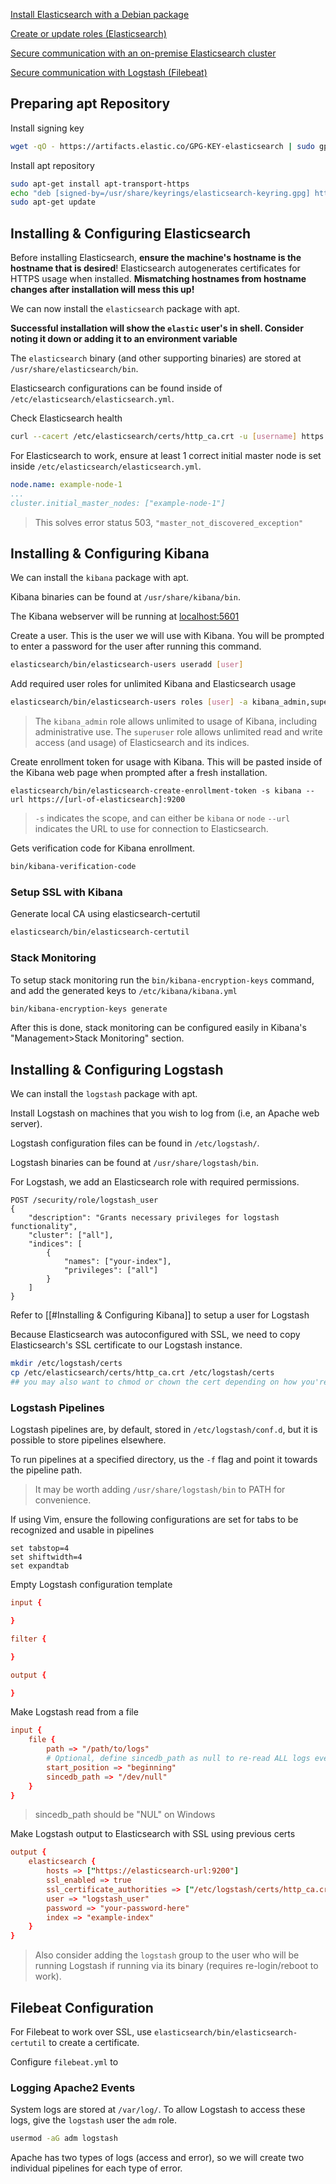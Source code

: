 [Install Elasticsearch with a Debian package](https://www.elastic.co/docs/deploy-manage/deploy/self-managed/install-elasticsearch-with-debian-package)

[Create or update roles (Elasticsearch)](https://www.elastic.co/docs/api/doc/elasticsearch/operation/operation-security-put-role)

[Secure communication with an on-premise Elasticsearch cluster](https://www.elastic.co/docs/reference/logstash/secure-connection#es-security-onprem)  

[Secure communication with Logstash (Filebeat)](https://www.elastic.co/docs/reference/beats/filebeat/configuring-ssl-logstash)
## Preparing apt Repository
Install signing key
```sh
wget -qO - https://artifacts.elastic.co/GPG-KEY-elasticsearch | sudo gpg --dearmor -o /usr/share/keyrings/elasticsearch-keyring.gpg
```

Install apt repository
```sh
sudo apt-get install apt-transport-https
echo "deb [signed-by=/usr/share/keyrings/elasticsearch-keyring.gpg] https://artifacts.elastic.co/packages/9.x/apt stable main" | sudo tee /etc/apt/sources.list.d/elastic-9.x.list
sudo apt-get update
```
## Installing & Configuring Elasticsearch
Before installing Elasticsearch, **ensure the machine's hostname is the hostname that is desired**! Elasticsearch autogenerates certificates for HTTPS usage when installed. **Mismatching hostnames from hostname changes after installation will mess this up!**

We can now install the `elasticsearch` package with apt.

**Successful installation will show the `elastic` user's in shell. Consider noting it down or adding it to an environment variable**

The `elasticsearch` binary (and other supporting binaries) are stored at `/usr/share/elasticsearch/bin`.

Elasticsearch configurations can be found inside of `/etc/elasticsearch/elasticsearch.yml`.

Check Elasticsearch health
```sh
curl --cacert /etc/elasticsearch/certs/http_ca.crt -u [username] https://localhost:9200/_cluster/health
```

For Elasticsearch to work, ensure at least 1 correct initial master node is set inside `/etc/elasticsearch/elasticsearch.yml`.
```yml
node.name: example-node-1
...
cluster.initial_master_nodes: ["example-node-1"]
```
>This solves error status 503, `"master_not_discovered_exception"`
## Installing & Configuring Kibana
We can install the `kibana` package with apt.

Kibana binaries can be found at `/usr/share/kibana/bin`.

The Kibana webserver will be running at [localhost:5601](localhost:5601)

Create a user. This is the user we will use with Kibana. You will be prompted to enter a password for the user after running this command.
```sh
elasticsearch/bin/elasticsearch-users useradd [user]
```

Add required user roles for unlimited Kibana and Elasticsearch usage
```sh
elasticsearch/bin/elasticsearch-users roles [user] -a kibana_admin,superuser
```
>The `kibana_admin` role allows unlimited to usage of Kibana, including administrative use. 
>The `superuser` role allows unlimited read and write access (and usage) of Elasticsearch and its indices.

Create enrollment token for usage with Kibana. This will be pasted inside of the Kibana web page when prompted after a fresh installation.
```shell
elasticsearch/bin/elasticsearch-create-enrollment-token -s kibana --url https://[url-of-elasticsearch]:9200
```
>`-s` indicates the scope, and can either be `kibana` or `node`
>`--url` indicates the URL to use for connection to Elasticsearch.

Gets verification code for Kibana enrollment.
```sh
bin/kibana-verification-code
```
### Setup SSL with Kibana
Generate local CA using elasticsearch-certutil
```sh
elasticsearch/bin/elasticsearch-certutil 
```
### Stack Monitoring
To setup stack monitoring run the `bin/kibana-encryption-keys` command, and add the generated keys to `/etc/kibana/kibana.yml`
```sh
bin/kibana-encryption-keys generate
```

After this is done, stack monitoring can be configured easily in Kibana's "Management>Stack Monitoring" section.
## Installing & Configuring Logstash
We can install the `logstash` package with apt.

Install Logstash on machines that you wish to log from (i.e, an Apache web server).

Logstash configuration files can be found in `/etc/logstash/`.

Logstash binaries can be found at `/usr/share/logstash/bin`.

For Logstash, we add an Elasticsearch role with required permissions.
```HTTP
POST /security/role/logstash_user
{
	"description": "Grants necessary privileges for logstash functionality",
	"cluster": ["all"],
	"indices": [
		{
			"names": ["your-index"],
			"privileges": ["all"]
		}
	]
}
```
Refer to [[#Installing & Configuring Kibana]] to setup a user for Logstash

Because Elasticsearch was autoconfigured with SSL, we need to copy Elasticsearch's SSL certificate to our Logstash instance.
```sh
mkdir /etc/logstash/certs
cp /etc/elasticsearch/certs/http_ca.crt /etc/logstash/certs
## you may also want to chmod or chown the cert depending on how you're using logstash
```
### Logstash Pipelines
Logstash pipelines are, by default, stored in `/etc/logstash/conf.d`, but it is possible to store pipelines elsewhere.

To run pipelines at a specified directory, us the `-f` flag and point it towards the pipeline path.
> It may be worth adding `/usr/share/logstash/bin` to PATH for convenience.

If using Vim, ensure the following configurations are set for tabs to be recognized and usable in pipelines
```vimrc
set tabstop=4
set shiftwidth=4
set expandtab
```

Empty Logstash configuration template
```conf
input {

}

filter {

}

output {

}

```

Make Logstash read from a file
```conf
input {
	file {
		path => "/path/to/logs"
		# Optional, define sincedb_path as null to re-read ALL logs every run
		start_position => "beginning"
		sincedb_path => "/dev/null"
	}
}
```
>sincedb_path should be "NUL" on Windows

Make Logstash output to Elasticsearch with SSL using previous certs
```conf
output {
	elasticsearch {
		hosts => ["https://elasticsearch-url:9200"]
		ssl_enabled => true
		ssl_certificate_authorities => ["/etc/logstash/certs/http_ca.crt"]
		user => "logstash_user"
		password => "your-password-here"
		index => "example-index"
	}
}
```
> Also consider adding the `logstash` group to the user who will be running Logstash if running via its binary (requires re-login/reboot to work).
## Filebeat Configuration
For Filebeat to work over SSL, use `elasticsearch/bin/elasticsearch-certutil` to create a certificate.

Configure `filebeat.yml` to 

### Logging Apache2 Events
System logs are stored at `/var/log/`. To allow Logstash to access these logs, give the `logstash` user the `adm` role.
```sh
usermod -aG adm logstash
```

Apache has two types of logs (access and error), so we will create two individual pipelines for each type of error.